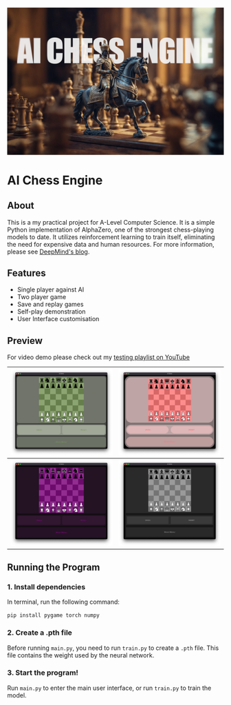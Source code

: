 ![](images/cover.png)
# AI Chess Engine
## About
This is a my practical project for A-Level Computer Science. It is a simple Python implementation of AlphaZero, one of the strongest chess-playing models to date. It utilizes reinforcement learning to train itself, eliminating the need for expensive data and human resources. For more information, please see [DeepMind's blog](https://deepmind.google/discover/blog/alphazero-shedding-new-light-on-chess-shogi-and-go/).

## Features
- Single player against AI
- Two player game
- Save and replay games
- Self-play demonstration
- User Interface customisation

## Preview
For video demo please check out my [testing playlist on YouTube](https://youtube.com/playlist?list=PLFvwr-4vZ5GEFcu4QI-0qTpjvvlAU01-K&feature=shared)

|  ![](images/Screenshot_I.png) | ![](images/Screenshot_II.png) |
| - | - |
| ![](images/Screenshot_III.png)| ![](images/Screenshot_IV.png)|

## Running the Program
### 1. Install dependencies
In terminal, run the following command:
```
pip install pygame torch numpy
```

### 2. Create a .pth file
Before running `main.py`, you need to run `train.py` to create a `.pth` file. This file contains the weight used by the neural network.

### 3. Start the program!
Run `main.py` to enter the main user interface, or run `train.py` to train the model.

